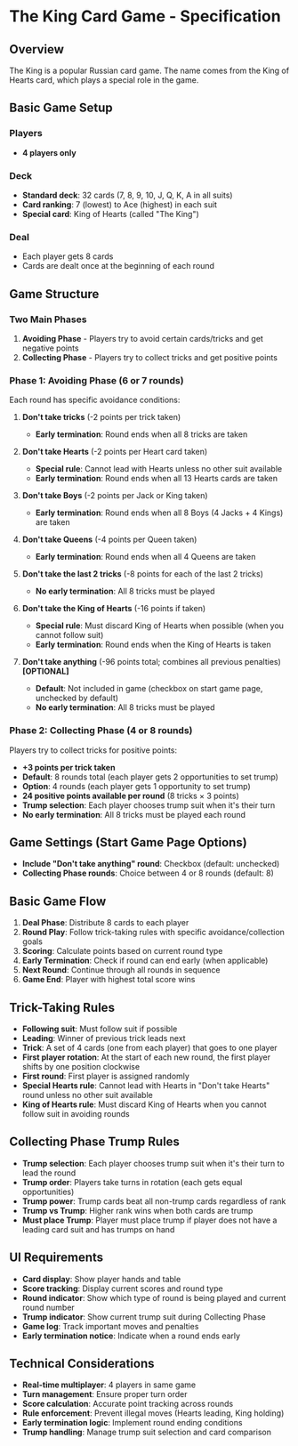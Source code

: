 # The King Card Game - Specification

## Overview
The King is a popular Russian card game. The name comes from the King of Hearts card, which plays a special role in the game.

## Basic Game Setup

### Players
- **4 players only**

### Deck
- **Standard deck**: 32 cards (7, 8, 9, 10, J, Q, K, A in all suits)
- **Card ranking**: 7 (lowest) to Ace (highest) in each suit
- **Special card**: King of Hearts (called "The King")

### Deal
- Each player gets 8 cards
- Cards are dealt once at the beginning of each round

## Game Structure

### Two Main Phases
1. **Avoiding Phase** - Players try to avoid certain cards/tricks and get negative points
2. **Collecting Phase** - Players try to collect tricks and get positive points

### Phase 1: Avoiding Phase (6 or 7 rounds)

Each round has specific avoidance conditions:

1. **Don't take tricks** (-2 points per trick taken)
   - **Early termination**: Round ends when all 8 tricks are taken
   
2. **Don't take Hearts** (-2 points per Heart card taken)
   - **Special rule**: Cannot lead with Hearts unless no other suit available
   - **Early termination**: Round ends when all 13 Hearts cards are taken
   
3. **Don't take Boys** (-2 points per Jack or King taken)
   - **Early termination**: Round ends when all 8 Boys (4 Jacks + 4 Kings) are taken
   
4. **Don't take Queens** (-4 points per Queen taken)
   - **Early termination**: Round ends when all 4 Queens are taken
   
5. **Don't take the last 2 tricks** (-8 points for each of the last 2 tricks)
   - **No early termination**: All 8 tricks must be played
   
6. **Don't take the King of Hearts** (-16 points if taken)
   - **Special rule**: Must discard King of Hearts when possible (when you cannot follow suit)
   - **Early termination**: Round ends when the King of Hearts is taken
   
7. **Don't take anything** (-96 points total; combines all previous penalties) **[OPTIONAL]**
   - **Default**: Not included in game (checkbox on start game page, unchecked by default)
   - **No early termination**: All 8 tricks must be played

### Phase 2: Collecting Phase (4 or 8 rounds)

Players try to collect tricks for positive points:
- **+3 points per trick taken**
- **Default**: 8 rounds total (each player gets 2 opportunities to set trump)
- **Option**: 4 rounds (each player gets 1 opportunity to set trump)
- **24 positive points available per round** (8 tricks × 3 points)
- **Trump selection**: Each player chooses trump suit when it's their turn
- **No early termination**: All 8 tricks must be played each round

## Game Settings (Start Game Page Options)

- **Include "Don't take anything" round**: Checkbox (default: unchecked)
- **Collecting Phase rounds**: Choice between 4 or 8 rounds (default: 8)

## Basic Game Flow

1. **Deal Phase**: Distribute 8 cards to each player
2. **Round Play**: Follow trick-taking rules with specific avoidance/collection goals
3. **Scoring**: Calculate points based on current round type
4. **Early Termination**: Check if round can end early (when applicable)
5. **Next Round**: Continue through all rounds in sequence
6. **Game End**: Player with highest total score wins

## Trick-Taking Rules

- **Following suit**: Must follow suit if possible
- **Leading**: Winner of previous trick leads next
- **Trick**: A set of 4 cards (one from each player) that goes to one player
- **First player rotation**: At the start of each new round, the first player shifts by one position clockwise
- **First round**: First player is assigned randomly
- **Special Hearts rule**: Cannot lead with Hearts in "Don't take Hearts" round unless no other suit available
- **King of Hearts rule**: Must discard King of Hearts when you cannot follow suit in avoiding rounds

## Collecting Phase Trump Rules

- **Trump selection**: Each player chooses trump suit when it's their turn to lead the round
- **Trump order**: Players take turns in rotation (each gets equal opportunities)
- **Trump power**: Trump cards beat all non-trump cards regardless of rank
- **Trump vs Trump**: Higher rank wins when both cards are trump
- **Must place Trump**: Player must place trump if player does not have a leading card suit and has trumps on hand

## UI Requirements

- **Card display**: Show player hands and table
- **Score tracking**: Display current scores and round type  
- **Round indicator**: Show which type of round is being played and current round number
- **Trump indicator**: Show current trump suit during Collecting Phase
- **Game log**: Track important moves and penalties
- **Early termination notice**: Indicate when a round ends early

## Technical Considerations

- **Real-time multiplayer**: 4 players in same game
- **Turn management**: Ensure proper turn order
- **Score calculation**: Accurate point tracking across rounds
- **Rule enforcement**: Prevent illegal moves (Hearts leading, King holding)
- **Early termination logic**: Implement round ending conditions
- **Trump handling**: Manage trump suit selection and card comparison

